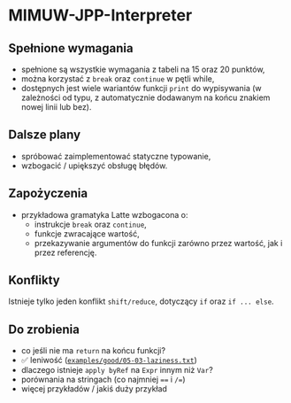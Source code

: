 # MIMUW-JPP-Interpreter

## Spełnione wymagania
- spełnione są wszystkie wymagania z tabeli na 15 oraz 20 punktów,
- można korzystać z `break` oraz `continue` w pętli while,
- dostępnych jest wiele wariantów funkcji `print` do wypisywania (w zależności od typu, z automatycznie dodawanym na końcu znakiem nowej linii lub bez).

## Dalsze plany
- spróbować zaimplementować statyczne typowanie,
- wzbogacić / upiększyć obsługę błędów.

## Zapożyczenia
- przykładowa gramatyka Latte wzbogacona o:
  - instrukcje `break` oraz `continue`,
  - funkcje zwracające wartość,
  - przekazywanie argumentów do funkcji zarówno przez wartość, jak i przez referencję.

## Konflikty
Istnieje tylko jeden konflikt `shift/reduce`, dotyczący `if` oraz `if ... else`.

## Do zrobienia
- co jeśli nie ma `return` na końcu funkcji?
- :white_check_mark: leniwość ([`examples/good/05-03-laziness.txt`](https://github.com/SmolSir/MIMUW-JPP-Interpreter/blob/laziness-test/examples/good/05-03-laziness.txt))
- dlaczego istnieje `apply byRef` na `Expr` innym niż `Var`?
- porównania na stringach (co najmniej `==` i `/=`)
- więcej przykładów / jakiś duży przykład
